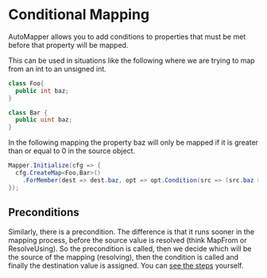 # Conditional Mapping

AutoMapper allows you to add conditions to properties that must be met before that property will be mapped.

This can be used in situations like the following where we are trying to map from an int to an unsigned int.
```c#
class Foo{
  public int baz;
}

class Bar {
  public uint baz;
}
```

In the following mapping the property baz will only be mapped if it is greater than or equal to 0 in the source object.

```c#
Mapper.Initialize(cfg => {
  cfg.CreateMap<Foo,Bar>()
    .ForMember(dest => dest.baz, opt => opt.Condition(src => (src.baz >= 0)));
});
```

## Preconditions

Similarly, there is a precondition. The difference is that it runs sooner in the mapping process, before the source value is resolved (think MapFrom or ResolveUsing). So the precondition is called, then we decide which will be the source of the mapping (resolving), then the condition is called and finally the destination value is assigned. You can [see the steps](Understanding-your-mapping.html) yourself.
